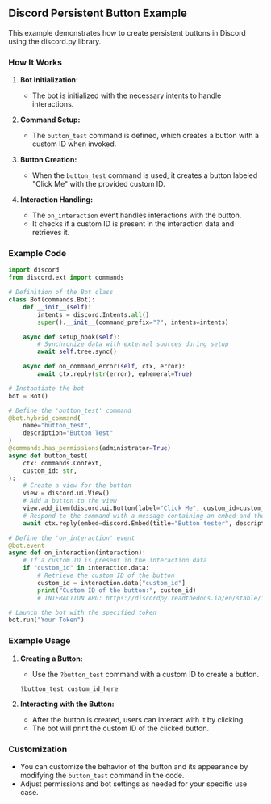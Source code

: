 ## Discord Persistent Button Example

This example demonstrates how to create persistent buttons in Discord using the discord.py library.

### How It Works

1. **Bot Initialization:**
   - The bot is initialized with the necessary intents to handle interactions.

2. **Command Setup:**
   - The `button_test` command is defined, which creates a button with a custom ID when invoked.

3. **Button Creation:**
   - When the `button_test` command is used, it creates a button labeled "Click Me" with the provided custom ID.

4. **Interaction Handling:**
   - The `on_interaction` event handles interactions with the button.
   - It checks if a custom ID is present in the interaction data and retrieves it.

### Example Code

```python
import discord
from discord.ext import commands

# Definition of the Bot class
class Bot(commands.Bot):
    def __init__(self):
        intents = discord.Intents.all()
        super().__init__(command_prefix="?", intents=intents)

    async def setup_hook(self):
        # Synchronize data with external sources during setup
        await self.tree.sync()

    async def on_command_error(self, ctx, error):
        await ctx.reply(str(error), ephemeral=True)

# Instantiate the bot
bot = Bot()

# Define the 'button_test' command
@bot.hybrid_command(
    name="button_test",
    description="Button Test"
)
@commands.has_permissions(administrator=True)
async def button_test(
    ctx: commands.Context,
    custom_id: str,
):
    # Create a view for the button
    view = discord.ui.View()
    # Add a button to the view
    view.add_item(discord.ui.Button(label="Click Me", custom_id=custom_id))
    # Respond to the command with a message containing an embed and the button view
    await ctx.reply(embed=discord.Embed(title="Button tester", description="Click the button"), view=view)

# Define the 'on_interaction' event
@bot.event
async def on_interaction(interaction):
    # If a custom ID is present in the interaction data
    if "custom_id" in interaction.data:
        # Retrieve the custom ID of the button
        custom_id = interaction.data["custom_id"]
        print("Custom ID of the button:", custom_id)
        # INTERACTION ARG: https://discordpy.readthedocs.io/en/stable/interactions/api.html#discord.Interaction

# Launch the bot with the specified token
bot.run("Your Token")
```

### Example Usage

1. **Creating a Button:**
   - Use the `?button_test` command with a custom ID to create a button.
   ```
   ?button_test custom_id_here
   ```

2. **Interacting with the Button:**
   - After the button is created, users can interact with it by clicking.
   - The bot will print the custom ID of the clicked button.

### Customization

- You can customize the behavior of the button and its appearance by modifying the `button_test` command in the code.
- Adjust permissions and bot settings as needed for your specific use case.
